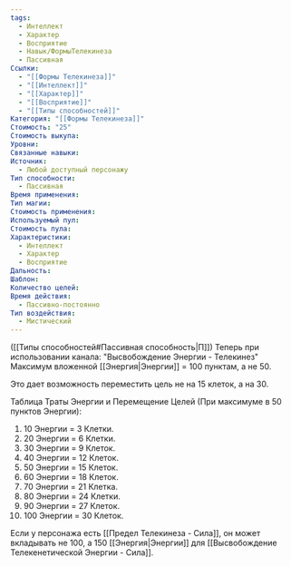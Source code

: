 ```yaml
---
tags:
  - Интеллект
  - Характер
  - Восприятие
  - Навык/ФормыТелекинеза
  - Пассивная
Ссылки:
  - "[[Формы Телекинеза]]"
  - "[[Интеллект]]"
  - "[[Характер]]"
  - "[[Восприятие]]"
  - "[[Типы способностей]]"
Категория: "[[Формы Телекинеза]]"
Стоимость: "25"
Стоимость выкупа: 
Уровни: 
Связанные навыки: 
Источник:
  - Любой доступный персонажу
Тип способности:
  - Пассивная
Время применения: 
Тип магии: 
Стоимость применения: 
Используемый пул: 
Стоимость пула: 
Характеристики:
  - Интеллект
  - Характер
  - Восприятие
Дальность: 
Шаблон: 
Количество целей: 
Время действия:
  - Пассивно-постоянно
Тип воздействия:
  - Мистический
---
```

([[Типы способностей#Пассивная способность|П]]) Теперь при использовании канала: "Высвобождение Энергии - Телекинез" Максимум вложенной [[Энергия|Энергии]] = 100 пунктам, а не 50.

Это дает возможность переместить цель не на 15 клеток, а на 30. 

Таблица Траты Энергии и Перемещение Целей
(При максимуме в 50 пунктов Энергии):

1. 10 Энергии = 3 Клетки.
2. 20 Энергии = 6 Клетки.
3. 30 Энергии = 9 Клеток. 
4. 40 Энергии = 12 Клеток. 
5. 50 Энергии = 15 Клеток. 
6. 60 Энергии = 18 Клеток.
7. 70 Энергии = 21 Клетка.
8. 80 Энергии = 24 Клетки.
9. 90 Энергии = 27 Клеток.
10. 100 Энергии = 30 Клеток. 

Если у персонажа есть [[Предел Телекинеза - Сила]], он может вкладывать не 100, а 150 [[Энергия|Энергии]] для [[Высвобождение Телекенетической Энергии - Сила]]. 